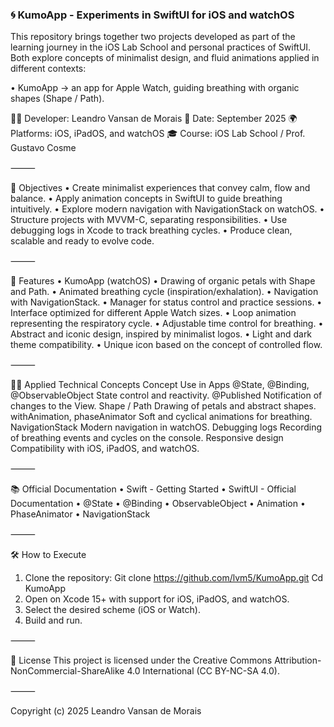### 🌀 KumoApp - Experiments in SwiftUI for iOS and watchOS

This repository brings together two projects developed as part of the learning journey in the iOS Lab School and personal practices of SwiftUI.
Both explore concepts of minimalist design, and fluid animations applied in different contexts:

•	 KumoApp → an app for Apple Watch, guiding breathing with organic shapes (Shape / Path).

🧑‍💻 Developer: Leandro Vansan de Morais
📅 Date: September 2025
🌍 Platforms: iOS, iPadOS, and watchOS
🎓 Course: iOS Lab School / Prof. Gustavo Cosme

⸻

🎯 Objectives
•	 Create minimalist experiences that convey calm, flow and balance.
•	 Apply animation concepts in SwiftUI to guide breathing intuitively.
•	 Explore modern navigation with NavigationStack on watchOS.
•	 Structure projects with MVVM-C, separating responsibilities.
•	 Use debugging logs in Xcode to track breathing cycles.
•	 Produce clean, scalable and ready to evolve code.

⸻

🚀 Features
•	 KumoApp (watchOS)
•	 Drawing of organic petals with Shape and Path.
•	 Animated breathing cycle (inspiration/exhalation).
•	 Navigation with NavigationStack.
•	 Manager for status control and practice sessions.
•	 Interface optimized for different Apple Watch sizes.
•	 Loop animation representing the respiratory cycle.
•	 Adjustable time control for breathing.
•	 Abstract and iconic design, inspired by minimalist logos.
•	 Light and dark theme compatibility.
•	 Unique icon based on the concept of controlled flow.

⸻

🧑‍🏫 Applied Technical Concepts
Concept	 Use in Apps
@State, @Binding, @ObservableObject	 State control and reactivity.
@Published	 Notification of changes to the View.
Shape / Path	 Drawing of petals and abstract shapes.
withAnimation, phaseAnimator	 Soft and cyclical animations for breathing.
NavigationStack	 Modern navigation in watchOS.
Debugging logs	 Recording of breathing events and cycles on the console.
Responsive design	 Compatibility with iOS, iPadOS, and watchOS.

⸻

📚 Official Documentation
•	 Swift - Getting Started
•	 SwiftUI - Official Documentation
•	 @State
•	 @Binding
•	 ObservableObject
•	 Animation
•	 PhaseAnimator
•	 NavigationStack

⸻

🛠️ How to Execute
1.	 Clone the repository:
Git clone https://github.com/lvm5/KumoApp.git
Cd KumoApp
2.	 Open on Xcode 15+ with support for iOS, iPadOS, and watchOS.
3.	 Select the desired scheme (iOS or Watch).
4.	 Build and run.

⸻

📄 License
This project is licensed under the Creative Commons Attribution-NonCommercial-ShareAlike 4.0 International (CC BY-NC-SA 4.0).

⸻

Copyright (c) 2025 Leandro Vansan de Morais
